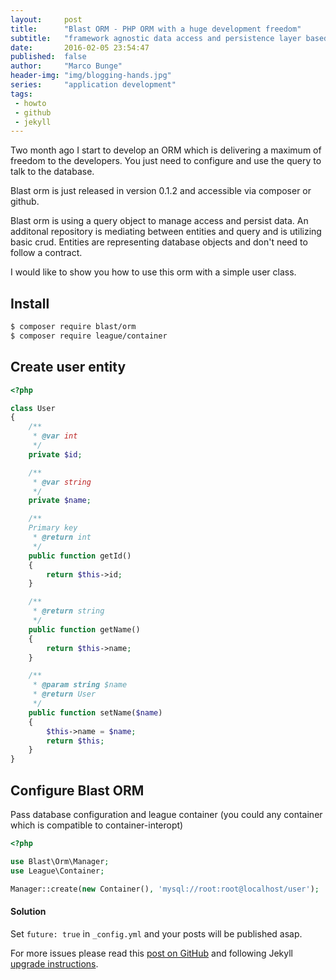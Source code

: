 ```yaml
---
layout:     post
title:      "Blast ORM - PHP ORM with a huge development freedom"
subtitle:   "framework agnostic data access and persistence layer based on Doctrine 2"
date:       2016-02-05 23:54:47
published:  false
author:     "Marco Bunge"
header-img: "img/blogging-hands.jpg"
series:     "application development"
tags:
 - howto
 - github
 - jekyll
---
```


Two month ago I start to develop an ORM which is delivering a maximum of freedom to the developers. You just need to configure and use 
the query to talk to the database.

Blast orm is just released in version 0.1.2 and accessible via composer or github.

Blast orm is using a query object to manage access and persist data. An additonal repository is mediating between entities and query and 
is utilizing basic crud. Entities are representing database objects and don't need to follow a contract. 

I would like to show you how to use this orm with a simple user class.

## Install

``` bash
$ composer require blast/orm
$ composer require league/container
```

## Create user entity

```php
<?php

class User
{
    /**
     * @var int
     */
    private $id;

    /**
     * @var string
     */
    private $name;

    /**
    Primary key
     * @return int
     */
    public function getId()
    {
        return $this->id;
    }

    /**
     * @return string
     */
    public function getName()
    {
        return $this->name;
    }

    /**
     * @param string $name
     * @return User
     */
    public function setName($name)
    {
        $this->name = $name;
        return $this;
    }
}
```

## Configure Blast ORM

Pass database configuration and league container (you could any container which is compatible to container-interopt)

```php
<?php

use Blast\Orm\Manager;
use League\Container;

Manager::create(new Container(), 'mysql://root:root@localhost/user');

```

<div class="callout callout-success">
  <h4>Solution</h4>
  <p>Set <code>future: true</code> in <code>_config.yml</code> and your posts will be published asap.</p>
</div>

For more issues please read this <a href="" target="_blank">post on GitHub</a> and following Jekyll <a href="http://jekyllrb.com/docs/upgrading/2-to-3/" target="_blank">upgrade instructions</a>.

